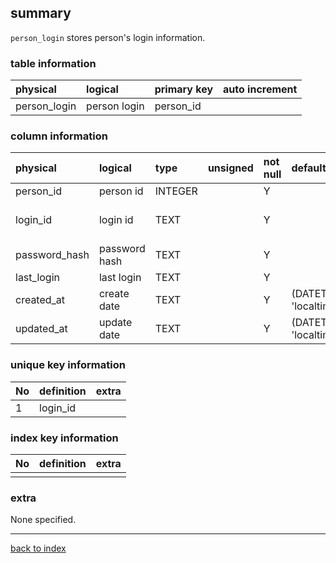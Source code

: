 ## summary
`person_login` stores person's login information.

### table information
| physical     | logical      | primary key | auto increment |
|:-------------|:-------------|:------------|:---------------|
| person_login | person login | person_id   |                |

### column information
| physical      | logical       | type    | unsigned | not null | default                        | extra                 |
|:--------------|:--------------|:--------|:---------|:---------|:-------------------------------|:----------------------|
| person_id     | person id     | INTEGER |          | Y        |                                |                       |
| login_id      | login id      | TEXT    |          | Y        |                                | user specified string |
| password_hash | password hash | TEXT    |          | Y        |                                |                       |
| last_login    | last login    | TEXT    |          | Y        |                                |                       |
| created_at    | create date   | TEXT    |          | Y        | (DATETIME('now', 'localtime')) |                       |
| updated_at    | update date   | TEXT    |          | Y        | (DATETIME('now', 'localtime')) |                       |

### unique key information
| No | definition | extra |
|:---|:-----------|-------|
| 1  | login_id   |       |

### index key information
| No | definition | extra |
|:---|:-----------|-------|
|    |            |       |

### extra
None specified.

---
[back to index](./index.md)